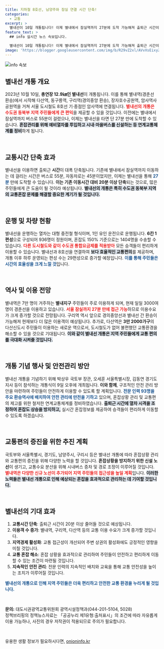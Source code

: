 ```yaml
---
title: 지하철 8호선, 남양주와 잠실 연결 시간 단축!
categories:
  - 교통
excerpt: >
  별내선이 10일 개통됩니다! 이제 별내에서 잠실역까지 27분에 도착 가능해져 출퇴근 시간이 20분 이상 단축됩니다. 혼잡관리를 위한 예비열차와 새로운 버스 노선도 추가되어, 수도권 동북부 교통 상황이 크게 개선될 것입니다!
feature_text: >
  ## info 실시간 뉴스 속보입니다.

  별내선이 10일 개통됩니다! 이제 별내에서 잠실역까지 27분에 도착 가능해져 출퇴근 시간이 20분 이상 단축됩니다. 혼잡관리를 위한 예비열차와 새로운 버스 노선도 추가되어, 수도권 동북부 교통 상황이 크게 개선될 것입니다!
image: 'https://blogger.googleusercontent.com/img/b/R29vZ2xl/AVvXsEixyZcFfHzMRdzZMjFBmAUKJYCLCGyLL1o632UiGVXcaFdKo_bkvkuCioo0uUKlGfBVcT3P84aROyZIXSBEx3Aw5nCQ3pTgDom1WDC4m8eifvWiAmWEEVb4x6G_l8C0QH225ldMjyaFvpxGEBGNO37VmDTDMHGhJPq73UglMfDca1-0aw/s1600/blogspot.png'
---
```


<p><img src="https://blogger.googleusercontent.com/img/b/R29vZ2xl/AVvXsEixyZcFfHzMRdzZMjFBmAUKJYCLCGyLL1o632UiGVXcaFdKo_bkvkuCioo0uUKlGfBVcT3P84aROyZIXSBEx3Aw5nCQ3pTgDom1WDC4m8eifvWiAmWEEVb4x6G_l8C0QH225ldMjyaFvpxGEBGNO37VmDTDMHGhJPq73UglMfDca1-0aw/s1600/blogspot.png" alt="info 속보" /></p>

<h2 data-ke-size="size26">별내선 개통 개요</h2>

<p data-ke-size="size16">  

2023년 10월 10일, <b>총연장 12.9㎞인 별내선</b>이 개통됩니다. 이를 통해 별내역(경춘선 환승)에서 시작해 다산역, 동구릉역, 구리역(경의중앙 환승), 장자호수공원역, 암사역사공원역을 거쳐 서울 도시철도 8호선 기·종점인 암사역에 연결됩니다. <b><span style="color: #ee2323;">별내선의 개통은 수도권 동북부 지역 주민들에게 큰 편익</span></b>을 제공할 수 있을 것입니다. 이전에는 별내에서 잠실역까지 버스로 55분이 걸렸으나, 이제는 별내선을 타면 단 27분 만에 도착할 수 있습니다. <b><span style="background-color: #21538527;">혼잡관리를 위해 예비열차를 투입하고 시내·마을버스를 신설하는 등 연계교통체계를 정비</span></b>하게 됩니다.</p>

<p data-ke-size="size16">&nbsp;</p>

<h2 data-ke-size="size26">교통시간 단축 효과</h2>

<p data-ke-size="size16">  

별내선을 이용하면 출퇴근 <b>시간</b>이 대폭 단축됩니다. 기존에 별내에서 잠실역까지 이동하는 데 걸리는 시간은 버스로 55분, 자동차로는 45분이었지만, 이제는 별내선을 통해 <b><span style="color: #1a5490;">27분</span></b> 만에 도착할 수 있습니다. <b><span style="ee2323;">이는 기존 이동시간 대비 20분 이상 단축</span></b>되는 것으로, 많은 주민들에게 큰 도움이 될 것이라 예상됩니다. <b><span style="background-color: #21538527;">별내선의 개통은 특히 수도권 동북부 지역의 교통혼잡 문제를 해결할 중요한 계기가 될 것입니다.</span></b> </p>

<p data-ke-size="size16">&nbsp;</p>

<h2 data-ke-size="size26">운행 및 차량 현황</h2>

<p data-ke-size="size16">

별내선을 운행하는 열차는 대형 중전철 형식이며, 1인 유인 운전으로 운행됩니다. <b>6칸 1편성</b>으로 구성되어 936명이 정원이며, 혼잡도 150% 기준으로는 1404명을 수송할 수 있습니다. <b><span style="color: #ee2323;">다른 도시철도와 같이 수도권 통합요금제를 적용받아</span></b> 모든 승객들이 편리하게 이용할 수 있습니다. 별내선과 8호선을 연결하여 <b><span style="background-color: #21538527;">보다 효율적인 교통편의</span></b>를 제공하며, 개통 이후 하루 운영되는 편성 수는 29편성으로 증가할 예정입니다. <b><span style="color: #1a5490;">이를 통해 주민들은 시간의 효율성을 크게 느낄 것</span></b>입니다. </p>

<p data-ke-size="size16">&nbsp;</p>

<h2 data-ke-size="size26">역사 및 이용 전망</h2>

<p data-ke-size="size16">  

별내역은 7만 명이 거주하는 <b>별내지구</b> 주민들이 주로 이용하게 되며, 현재 일일 3000여 명이 경춘선을 이용하고 있습니다. <b><span style="color: #ee2323;">서울 잠실까지 27분 만에 접근 가능</span></b>하므로 이용수요가 크게 증가할 것으로 전망됩니다. 구리역 역시 앞으로 경의중앙선과 별내선 간 환승이 가능해져 현재보다 더 많은 이용객이 예상됩니다. 추가로, 다산역은 <b>3만 2000가구</b>의 다산신도시 주민들이 이용하는 새로운 역으로서, 도시철도가 없어 불편했던 교통환경을 해소할 수 있을 것으로 기대됩니다. <b><span style="background-color: #21538527;">이와 같이 별내선 개통은 지역 주민들에게 교통 편의를 극대화 시켜줄 것입니다.</span></b> </p>

<p data-ke-size="size16">&nbsp;</p>

<h2 data-ke-size="size26">개통 기념 행사 및 안전관리 방안</h2>

<p data-ke-size="size16">  

별내선 개통을 기념하기 위해 박상우 국토부 장관, 오세훈 서울특별시장, 김동연 경기도지사 등이 참석하는 개통식이 9일 오후에 개최됩니다. <b>이와 함께</b>, 구조적인 안전 관리 방안을 마련하여 주민들이 안전하게 이용할 수 있도록 할 계획입니다. <b><span style="color: #1a5490;">전문 인력 93명을 주요 환승역사에 배치하여 안전 관리에 만전을 기하고</span></b> 있으며, 혼잡상황 관리 및 교통편의 제고를 위한 철저한 연계교통체계를 정비하였습니다. <b><span style="background-color: #21538527;">출퇴근 시간에 열차 시격을 조정하여 혼잡도 상승을 방지하고,</span></b> 실시간 혼잡정보를 제공하여 승객들이 편리하게 이동할 수 있도록 하겠습니다. </p>

<p data-ke-size="size16">&nbsp;</p>

<h2 data-ke-size="size26">교통편의 증진을 위한 추진 계획</h2>

<p data-ke-size="size16">  

국토부와 서울특별시, 경기도, 남양주시, 구리시 등은 별내선 개통에 따라 혼잡상황 관리와 교통편의 증진을 위해 다양한 노력을 할 것입니다. <b>혼잡상황을 방지하기 위한 신설 노선</b>이 생기고, 교통수요 분산을 위해 시내버스 증차 및 경로 조정이 이루어질 것입니다. <b><span style="color: #ee2323;">별내역은 다양한 신규 노선이 추가되어 지역 주민들의 접근성을 높일 계획</span></b>입니다. <b><span style="background-color: #21538527;">이러한 노력들은 별내선 개통으로 인해 예상되는 혼잡을 효과적으로 관리하는 데 기여할 것입니다.</span></b> </p>

<p data-ke-size="size16">&nbsp;</p>

<h2 data-ke-size="size26">별내선의 기대 효과</h2>

<p data-ke-size="size16">

<ol>
  <li><b>교통시간 단축</b>: 출퇴근 시간이 20분 이상 줄어들 것으로 예상됩니다.</li>
  <li><b>이용객 수 증가</b>: 별내역, 구리역, 다산역 등의 교통 이용 수요가 크게 증가할 것입니다.</li>
  <li><b>지역경제 활성화</b>: 교통 접근성이 개선되어 주변 상권의 활성화에도 긍정적인 영향을 미칠 것입니다.</li>
  <li><b>교통 혼잡 해소</b>: 혼잡 상황을 효과적으로 관리하여 주민들이 안전하고 편리하게 이동할 수 있는 조건이 마련될 것입니다.</li>
  <li><b>지속적인 안전 관리</b>: 전문 인력의 지속적인 배치와 교육을 통해 교통 안전성을 높이는 조치가 이루어질 것입니다.</li>
</ol>

<b><span style="color: #1a5490;">별내선의 개통으로 인해 지역 주민들은 더욱 편리하고 안전한 교통 환경을 누리게 될 것입니다.</span></b>  
</p>

<p data-ke-size="size16">&nbsp;</p>

<p data-ke-size="size16">  
 <b>문의:</b> 대도시권광역교통위원회 광역시설정책과(044-201-5104, 5028)<br>
 정책브리핑의 정책뉴스자료는 「공공누리 제1유형:출처표시」의 조건에 따라 자유롭게 이용 가능하나, 사진의 경우 저작권이 적용되므로 주의가 필요합니다.
</p> 

<p data-ke-size="size16">&nbsp;</p>
유용한 생활 정보가 필요하시다면, <a href="https://onioninfo.kr" rel="dofollow">onioninfo.kr</a>


